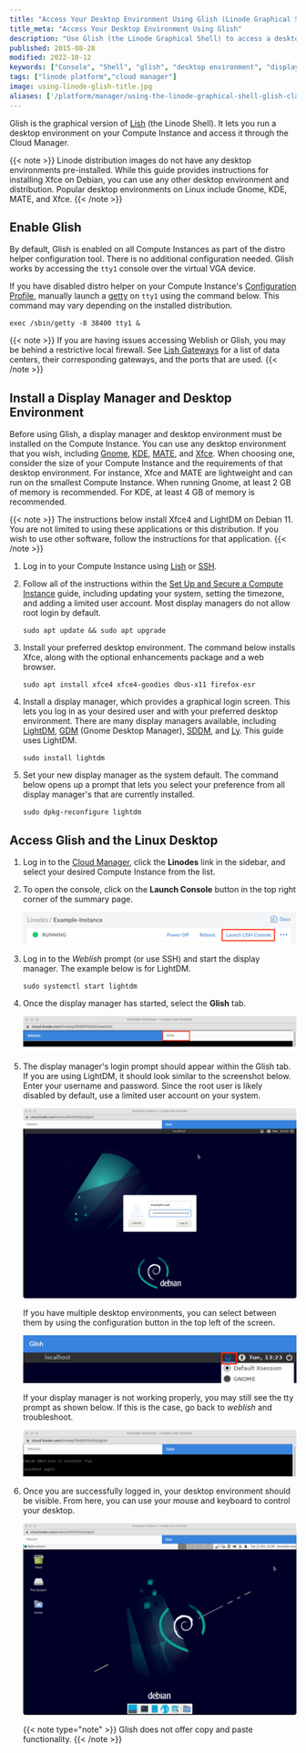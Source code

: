```yaml
---
title: "Access Your Desktop Environment Using Glish (Linode Graphical Shell)"
title_meta: "Access Your Desktop Environment Using Glish"
description: "Use Glish (the Linode Graphical Shell) to access a desktop environment, like Xfce or Gnome, on your web browser."
published: 2015-08-28
modified: 2022-10-12
keywords: ["Console", "Shell", "glish", "desktop environment", "display manager"]
tags: ["linode platform","cloud manager"]
image: using-linode-glish-title.jpg
aliases: ['/platform/manager/using-the-linode-graphical-shell-glish-classic-manager/','/networking/using-the-graphic-shell-glish/','/networking/using-the-linode-graphical-shell-glish/','/platform/manager/using-the-linode-graphical-shell-glish/','/platform/using-the-linode-graphical-shell-glish/','/networking/use-the-graphic-shell-glish/','/guides/using-the-linode-graphical-shell-glish/','/guides/glish/']
---
```


Glish is the graphical version of [Lish](/docs/products/compute/compute-instances/guides/lish/) (the Linode Shell). It lets you run a desktop environment on your Compute Instance and access it through the Cloud Manager.

{{< note >}}
Linode distribution images do not have any desktop environments pre-installed. While this guide provides instructions for installing Xfce on Debian, you can use any other desktop environment and distribution. Popular desktop environments on Linux include Gnome, KDE, MATE, and Xfce.
{{< /note >}}

## Enable Glish

By default, Glish is enabled on all Compute Instances as part of the distro helper configuration tool. There is no additional configuration needed. Glish works by accessing the `tty1` console over the virtual VGA device.

If you have disabled distro helper on your Compute Instance's [Configuration Profile](/docs/products/compute/compute-instances/guides/configuration-profiles/), manually launch a [getty](https://en.wikipedia.org/wiki/Getty_(Unix)) on `tty1` using the command below. This command may vary depending on the installed distribution.

```command
exec /sbin/getty -8 38400 tty1 &
```

{{< note >}}
If you are having issues accessing Weblish or Glish, you may be behind a restrictive local firewall. See [Lish Gateways](/docs/products/compute/compute-instances/guides/lish/#lish-gateways) for a list of data centers, their corresponding gateways, and the ports that are used.
{{< /note >}}

## Install a Display Manager and Desktop Environment

Before using Glish, a display manager and desktop environment must be installed on the Compute Instance. You can use any desktop environment that you wish, including [Gnome](https://www.gnome.org/), [KDE](https://kde.org/), [MATE](https://mate-desktop.org/), and [Xfce](https://www.xfce.org/). When choosing one, consider the size of your Compute Instance and the requirements of that desktop environment. For instance, Xfce and MATE are lightweight and can run on the smallest Compute Instance. When running Gnome, at least 2 GB of memory is recommended. For KDE, at least 4 GB of memory is recommended.

{{< note >}}
The instructions below install Xfce4 and LightDM on Debian 11. You are not limited to using these applications or this distribution. If you wish to use other software, follow the instructions for that application.
{{< /note >}}

1.  Log in to your Compute Instance using [Lish](/docs/products/compute/compute-instances/guides/lish/) or [SSH](/docs/products/compute/compute-instances/guides/set-up-and-secure/#connect-to-the-instance).

1.  Follow all of the instructions within the [Set Up and Secure a Compute Instance](/docs/products/compute/compute-instances/guides/set-up-and-secure/) guide, including updating your system, setting the timezone, and adding a limited user account. Most display managers do not allow root login by default.

    ```command
    sudo apt update && sudo apt upgrade
    ```

1.  Install your preferred desktop environment. The command below installs Xfce, along with the optional enhancements package and a web browser.

    ```command
    sudo apt install xfce4 xfce4-goodies dbus-x11 firefox-esr
    ```

1.  Install a display manager, which provides a graphical login screen. This lets you log in as your desired user and with your preferred desktop environment. There are many display managers available, including [LightDM](https://wiki.debian.org/LightDM), [GDM](https://wiki.debian.org/GDM) (Gnome Desktop Manager), [SDDM](https://wiki.debian.org/SDDM), and [Ly](https://github.com/fairyglade/ly). This guide uses LightDM.

    ```command
    sudo install lightdm
    ```

1.  Set your new display manager as the system default. The command below opens up a prompt that lets you select your preference from all display manager's that are currently installed.

    ```command
    sudo dpkg-reconfigure lightdm
    ```

## Access Glish and the Linux Desktop

1.  Log in to the [Cloud Manager](https://cloud.linode.com), click the **Linodes** link in the sidebar, and select your desired Compute Instance from the list.

1.  To open the console, click on the **Launch Console** button in the top right corner of the summary page.

    ![Launch the Console](launch-console-button.png)

1.  Log in to the *Weblish* prompt (or use SSH) and start the display manager. The example below is for LightDM.

    ```command
    sudo systemctl start lightdm
    ```

1.  Once the display manager has started, select the **Glish** tab.

    ![Screenshot of the Lish Console with the Glish button](switch-to-glish.png)

1.  The display manager's login prompt should appear within the Glish tab. If you are using LightDM, it should look similar to the screenshot below. Enter your username and password. Since the root user is likely disabled by default, use a limited user account on your system.

    ![Screenshot of LightDM in Glish](glish-login-lightdm.png)

    If you have multiple desktop environments, you can select between them by using the configuration button in the top left of the screen.

    ![Select the desktop environment within LightDM](glish-login-lightdm-select-desktop.png)

    If your display manager is not working properly, you may still see the tty prompt as shown below. If this is the case, go back to *weblish* and troubleshoot.

    ![Screenshot of tty in Glish](glish-tty1.png)

1.  Once you are successfully logged in, your desktop environment should be visible. From here, you can use your mouse and keyboard to control your desktop.

    ![Screenshot of Xfce4 in Glish](glish-xfce-desktop.png)

    {{< note type="note" >}}
    Glish does not offer copy and paste functionality.
    {{< /note >}}